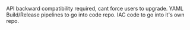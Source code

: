 API backward compatibility required, cant force users to upgrade.
YAML Build/Release pipelines to go into code repo.
IAC code to go into it's own repo.

